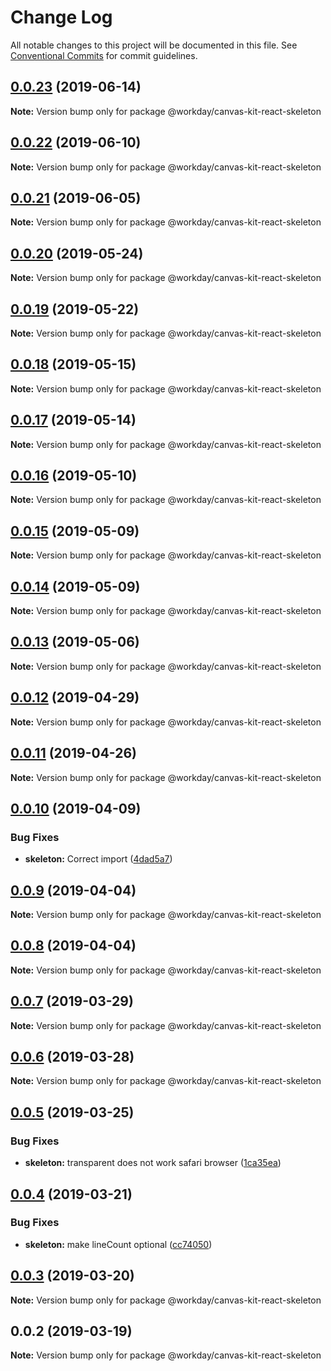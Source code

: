 # Change Log

All notable changes to this project will be documented in this file.
See [Conventional Commits](https://conventionalcommits.org) for commit guidelines.

## [0.0.23](https://ghe.megaleo.com/design/canvas-kit-react/tree/master/modules/canvas-kit-react-skeleton/compare/@workday/canvas-kit-react-skeleton@0.0.22...@workday/canvas-kit-react-skeleton@0.0.23) (2019-06-14)

**Note:** Version bump only for package @workday/canvas-kit-react-skeleton





## [0.0.22](https://ghe.megaleo.com/design/canvas-kit-react/tree/master/modules/canvas-kit-react-skeleton/compare/@workday/canvas-kit-react-skeleton@0.0.21...@workday/canvas-kit-react-skeleton@0.0.22) (2019-06-10)

**Note:** Version bump only for package @workday/canvas-kit-react-skeleton





## [0.0.21](https://ghe.megaleo.com/design/canvas-kit-react/tree/master/modules/canvas-kit-react-skeleton/compare/@workday/canvas-kit-react-skeleton@0.0.20...@workday/canvas-kit-react-skeleton@0.0.21) (2019-06-05)

**Note:** Version bump only for package @workday/canvas-kit-react-skeleton





## [0.0.20](https://ghe.megaleo.com/design/canvas-kit-react/tree/master/modules/canvas-kit-react-skeleton/compare/@workday/canvas-kit-react-skeleton@0.0.19...@workday/canvas-kit-react-skeleton@0.0.20) (2019-05-24)

**Note:** Version bump only for package @workday/canvas-kit-react-skeleton





## [0.0.19](https://ghe.megaleo.com/design/canvas-kit-react/tree/master/modules/canvas-kit-react-skeleton/compare/@workday/canvas-kit-react-skeleton@0.0.18...@workday/canvas-kit-react-skeleton@0.0.19) (2019-05-22)

**Note:** Version bump only for package @workday/canvas-kit-react-skeleton





## [0.0.18](https://ghe.megaleo.com/design/canvas-kit-react/tree/master/modules/canvas-kit-react-skeleton/compare/@workday/canvas-kit-react-skeleton@0.0.17...@workday/canvas-kit-react-skeleton@0.0.18) (2019-05-15)

**Note:** Version bump only for package @workday/canvas-kit-react-skeleton





## [0.0.17](https://ghe.megaleo.com/design/canvas-kit-react/tree/master/modules/canvas-kit-react-skeleton/compare/@workday/canvas-kit-react-skeleton@0.0.16...@workday/canvas-kit-react-skeleton@0.0.17) (2019-05-14)

**Note:** Version bump only for package @workday/canvas-kit-react-skeleton





## [0.0.16](https://ghe.megaleo.com/design/canvas-kit-react/tree/master/modules/canvas-kit-react-skeleton/compare/@workday/canvas-kit-react-skeleton@0.0.15...@workday/canvas-kit-react-skeleton@0.0.16) (2019-05-10)

**Note:** Version bump only for package @workday/canvas-kit-react-skeleton





## [0.0.15](https://ghe.megaleo.com/design/canvas-kit-react/tree/master/modules/canvas-kit-react-skeleton/compare/@workday/canvas-kit-react-skeleton@0.0.14...@workday/canvas-kit-react-skeleton@0.0.15) (2019-05-09)

**Note:** Version bump only for package @workday/canvas-kit-react-skeleton





## [0.0.14](https://ghe.megaleo.com/design/canvas-kit-react/tree/master/modules/canvas-kit-react-skeleton/compare/@workday/canvas-kit-react-skeleton@0.0.13...@workday/canvas-kit-react-skeleton@0.0.14) (2019-05-09)

**Note:** Version bump only for package @workday/canvas-kit-react-skeleton





## [0.0.13](https://ghe.megaleo.com/design/canvas-kit-react/tree/master/modules/canvas-kit-react-skeleton/compare/@workday/canvas-kit-react-skeleton@0.0.12...@workday/canvas-kit-react-skeleton@0.0.13) (2019-05-06)

**Note:** Version bump only for package @workday/canvas-kit-react-skeleton





## [0.0.12](https://ghe.megaleo.com/design/canvas-kit-react/tree/master/modules/canvas-kit-react-skeleton/compare/@workday/canvas-kit-react-skeleton@0.0.11...@workday/canvas-kit-react-skeleton@0.0.12) (2019-04-29)

**Note:** Version bump only for package @workday/canvas-kit-react-skeleton





## [0.0.11](https://ghe.megaleo.com/design/canvas-kit-react/tree/master/modules/canvas-kit-react-skeleton/compare/@workday/canvas-kit-react-skeleton@0.0.10...@workday/canvas-kit-react-skeleton@0.0.11) (2019-04-26)

**Note:** Version bump only for package @workday/canvas-kit-react-skeleton





## [0.0.10](https://ghe.megaleo.com/design/canvas-kit-react/tree/master/modules/canvas-kit-react-skeleton/compare/@workday/canvas-kit-react-skeleton@0.0.9...@workday/canvas-kit-react-skeleton@0.0.10) (2019-04-09)


### Bug Fixes

* **skeleton:** Correct import ([4dad5a7](https://ghe.megaleo.com/design/canvas-kit-react/tree/master/modules/canvas-kit-react-skeleton/commits/4dad5a7))





## [0.0.9](https://ghe.megaleo.com/design/canvas-kit-react/tree/master/modules/canvas-kit-react-skeleton/compare/@workday/canvas-kit-react-skeleton@0.0.8...@workday/canvas-kit-react-skeleton@0.0.9) (2019-04-04)

**Note:** Version bump only for package @workday/canvas-kit-react-skeleton





## [0.0.8](https://ghe.megaleo.com/design/canvas-kit-react/tree/master/modules/canvas-kit-react-skeleton/compare/@workday/canvas-kit-react-skeleton@0.0.7...@workday/canvas-kit-react-skeleton@0.0.8) (2019-04-04)

**Note:** Version bump only for package @workday/canvas-kit-react-skeleton





## [0.0.7](https://ghe.megaleo.com/design/canvas-kit-react/tree/master/modules/canvas-kit-react-skeleton/compare/@workday/canvas-kit-react-skeleton@0.0.6...@workday/canvas-kit-react-skeleton@0.0.7) (2019-03-29)

**Note:** Version bump only for package @workday/canvas-kit-react-skeleton





## [0.0.6](https://ghe.megaleo.com/design/canvas-kit-react/tree/master/modules/canvas-kit-react-skeleton/compare/@workday/canvas-kit-react-skeleton@0.0.5...@workday/canvas-kit-react-skeleton@0.0.6) (2019-03-28)

**Note:** Version bump only for package @workday/canvas-kit-react-skeleton





## [0.0.5](https://ghe.megaleo.com/design/canvas-kit-react/tree/master/modules/canvas-kit-react-skeleton/compare/@workday/canvas-kit-react-skeleton@0.0.4...@workday/canvas-kit-react-skeleton@0.0.5) (2019-03-25)


### Bug Fixes

* **skeleton:** transparent does not work safari browser ([1ca35ea](https://ghe.megaleo.com/design/canvas-kit-react/tree/master/modules/canvas-kit-react-skeleton/commits/1ca35ea))





## [0.0.4](https://ghe.megaleo.com/design/canvas-kit-react/tree/master/modules/canvas-kit-react-skeleton/compare/@workday/canvas-kit-react-skeleton@0.0.3...@workday/canvas-kit-react-skeleton@0.0.4) (2019-03-21)


### Bug Fixes

* **skeleton:** make lineCount optional ([cc74050](https://ghe.megaleo.com/design/canvas-kit-react/tree/master/modules/canvas-kit-react-skeleton/commits/cc74050))





<a name="0.0.3"></a>
## [0.0.3](https://ghe.megaleo.com/design/canvas-kit-react/tree/master/modules/canvas-kit-react-skeleton/compare/@workday/canvas-kit-react-skeleton@0.0.2...@workday/canvas-kit-react-skeleton@0.0.3) (2019-03-20)




**Note:** Version bump only for package @workday/canvas-kit-react-skeleton

<a name="0.0.2"></a>
## 0.0.2 (2019-03-19)




**Note:** Version bump only for package @workday/canvas-kit-react-skeleton
